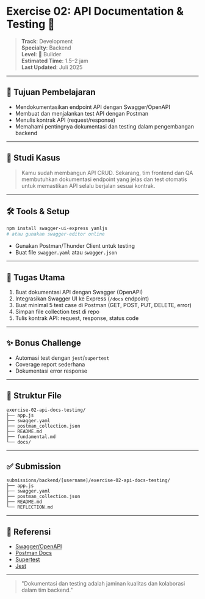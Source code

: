 # Exercise 02: API Documentation & Testing 📄

> **Track**: Development  
> **Specialty**: Backend  
> **Level**: 🌳 Builder  
> **Estimated Time**: 1.5–2 jam  
> **Last Updated**: Juli 2025

---

## 🎯 Tujuan Pembelajaran

- Mendokumentasikan endpoint API dengan Swagger/OpenAPI
- Membuat dan menjalankan test API dengan Postman
- Menulis kontrak API (request/response)
- Memahami pentingnya dokumentasi dan testing dalam pengembangan backend

---

## 📖 Studi Kasus

> Kamu sudah membangun API CRUD. Sekarang, tim frontend dan QA membutuhkan dokumentasi endpoint yang jelas dan test otomatis untuk memastikan API selalu berjalan sesuai kontrak.

---

## 🛠 Tools & Setup

```bash
npm install swagger-ui-express yamljs
# atau gunakan swagger-editor online
```

- Gunakan Postman/Thunder Client untuk testing
- Buat file `swagger.yaml` atau `swagger.json`

---

## 🔧 Tugas Utama

1. Buat dokumentasi API dengan Swagger (OpenAPI)
2. Integrasikan Swagger UI ke Express (`/docs` endpoint)
3. Buat minimal 5 test case di Postman (GET, POST, PUT, DELETE, error)
4. Simpan file collection test di repo
5. Tulis kontrak API: request, response, status code

---

## ✨ Bonus Challenge

- Automasi test dengan `jest`/`supertest`
- Coverage report sederhana
- Dokumentasi error response

---

## 📁 Struktur File

```
exercise-02-api-docs-testing/
├── app.js
├── swagger.yaml
├── postman_collection.json
├── README.md
├── fundamental.md
└── docs/
```

---

## ✅ Submission

```
submissions/backend/[username]/exercise-02-api-docs-testing/
├── app.js
├── swagger.yaml
├── postman_collection.json
├── README.md
└── REFLECTION.md
```

---

## 🔗 Referensi
- [Swagger/OpenAPI](https://swagger.io/docs/)
- [Postman Docs](https://learning.postman.com/)
- [Supertest](https://github.com/visionmedia/supertest)
- [Jest](https://jestjs.io/)

---

> "Dokumentasi dan testing adalah jaminan kualitas dan kolaborasi dalam tim backend." 
